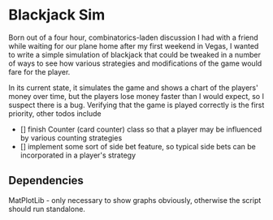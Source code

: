 Blackjack Sim
=============

Born out of a four hour, combinatorics-laden discussion I had with a friend while waiting for our plane home after my first weekend in Vegas, I wanted to write a simple simulation of blackjack that could be tweaked in a number of ways to see how various strategies and modifications of the game would fare for the player.

In its current state, it simulates the game and shows a chart of the players' money over time, but the players lose money faster than I would expect, so I suspect there is a bug.  Verifying that the game is played correctly is the first priority, other todos include

- [] finish Counter (card counter) class so that a player may be influenced by various counting strategies
- [] implement some sort of side bet feature, so typical side bets can be incorporated in a player's strategy

Dependencies
------------
MatPlotLib - only necessary to show graphs obviously, otherwise the script should run standalone.